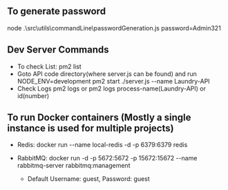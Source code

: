 ## To generate password

node .\src\utils\commandLine\passwordGeneration.js password=Admin321

## Dev Server Commands

- To check List: pm2 list
- Goto API code directory(where server.js can be found) and run
  NODE_ENV=development pm2 start ./server.js --name Laundry-API
- Check Logs pm2 logs or pm2 logs process-name(Laundry-API) or id(number)

## To run Docker containers (Mostly a single instance is used for multiple projects)

- Redis: docker run --name local-redis -d -p 6379:6379 redis

- RabbitMQ: docker run -d -p 5672:5672 -p 15672:15672 --name rabbitmq-server rabbitmq:management
  - Default Username: guest, Password: guest
